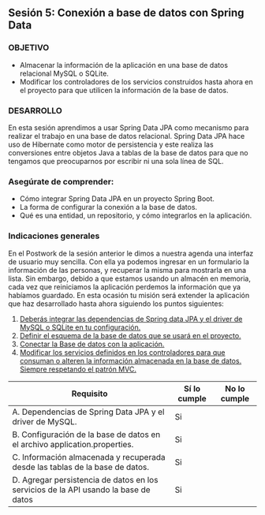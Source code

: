 ## Sesión 5: Conexión a base de datos con Spring Data

### OBJETIVO

- Almacenar la información de la aplicación en una base de datos relacional MySQL o SQLite.
- Modificar los controladores de los servicios construidos hasta ahora en el proyecto para que utilicen la información de la base de datos.


### DESARROLLO

En esta sesión aprendimos a usar Spring Data JPA como mecanismo para realizar el trabajo en una base de datos relacional. Spring Data JPA hace uso de Hibernate como motor de persistencia y este realiza las conversiones entre objetos Java a tablas de la base de datos para que no tengamos que preocuparnos por escribir ni una sola línea de SQL.

### Asegúrate de comprender:
- Cómo integrar Spring Data JPA en un proyecto Spring Boot.
- La forma de configurar la conexión a la base de datos.
- Qué es una entidad, un repositorio, y cómo integrarlos en la aplicación.
 
### Indicaciones generales
En el Postwork de la sesión anterior le dimos a nuestra agenda una interfaz de usuario muy sencilla. Con ella ya podemos ingresar en un formulario la información de las personas, y recuperar la misma para mostrarla en una lista. Sin embargo, debido a que estamos usando un almacén en memoria, cada vez que reiniciamos la aplicación perdemos la información que ya habíamos guardado.
En esta ocasión tu misión será extender la aplicación que haz desarrollado hasta ahora siguiendo los puntos siguientes:
1. [Deberás integrar las dependencias de Spring data JPA y el driver de MySQL o SQLite en tu configuración.](./pom.xml)
2. [Definir el esquema de la base de datos que se usará en el proyecto.](./src/main/java/org/bedu/java/backend/ProyectoFinalModulo2/entity/Producto.java)
3. [Conectar la Base de datos con la aplicación.](./src/main/resources/application.properties)
4. [Modificar los servicios definidos en los controladores para que consuman o alteren la información almacenada en la base de datos. Siempre respetando el patrón MVC.](./src/main/java/org/bedu/java/backend/ProyectoFinalModulo2)

|  Requisito   |  Sí lo cumple   | No lo cumple    |
| --- | --- | --- |
|  A. Dependencias de Spring Data JPA y el driver de MySQL.   |  Si   |     |
|  B. Configuración de la base de datos en el archivo application.properties.   |  Si   |     |
|  C. Información almacenada y recuperada desde las tablas de la base de datos.   |  Si   |     |
| D. Agregar persistencia de datos en los servicios de la API usando la base de datos 	    | Si |     |

